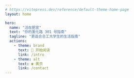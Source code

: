 ```yaml
---
# https://vitepress.dev/reference/default-theme-home-page
layout: home

hero:
  name: "活在肥宣"
  text: "你的薰化路 301 号指南"
  tagline: "更适合合工大学生的生活指南"
  actions:
    - theme: brand
      text: 📖 开始阅读
      link: /intro
    - theme: alt
      text: ☎️ 黄页
      link: /contact
---
```

